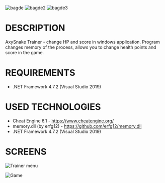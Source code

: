![bagde](https://img.shields.io/github/languages/top/ErenoGit/AxySnake-Trainer) ![bagde2](https://img.shields.io/badge/.NET%20Framework-4.7.2-green) ![bagde3](https://img.shields.io/badge/Cheat%20Engine-6.2-green)
# DESCRIPTION
AxySnake Trainer - change HP and score in windows application.
Program changes memory of the process, allows you to change health points and score in the game.

# REQUIREMENTS
- .NET Framework 4.7.2 (Visual Studio 2019)

# USED TECHNOLOGIES
- Cheat Engine 6.1 - https://www.cheatengine.org/
- memory.dll (by erfg12) - https://github.com/erfg12/memory.dll
- .NET Framework 4.7.2 (Visual Studio 2019)

# SCREENS

![Trainer menu](https://i.imgur.com/dW9KNyH.jpg "Trainer menu")

![Game](https://i.imgur.com/6f22Xjb.jpg "Game")
